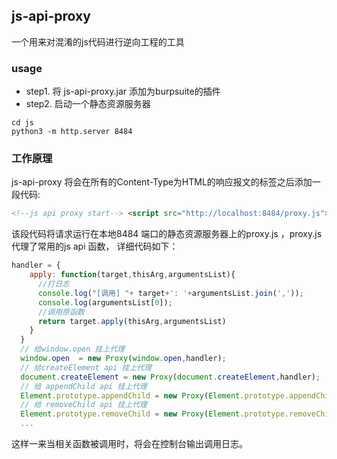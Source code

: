 ## js-api-proxy 
一个用来对混淆的js代码进行逆向工程的工具

### usage
- step1. 将 js-api-proxy.jar 添加为burpsuite的插件
- step2. 启动一个静态资源服务器
```
cd js
python3 -m http.server 8484 
```

### 工作原理
js-api-proxy 将会在所有的Content-Type为HTML的响应报文的<head>标签之后添加一段代码:
```html 
<!--js api proxy start--> <script src="http://localhost:8484/proxy.js"></script><!--js api proxy end-->
```
该段代码将请求运行在本地8484 端口的静态资源服务器上的proxy.js ，proxy.js 代理了常用的js api 函数， 详细代码如下：
```javascript
handler = {
    apply: function(target,thisArg,argumentsList){
      //打日志
      console.log("[调用] "+ target+': '+argumentsList.join(','));
      console.log(argumentsList[0]);
      //调用原函数
      return target.apply(thisArg,argumentsList)
    }
  }
  // 给window.open 挂上代理 
  window.open  = new Proxy(window.open,handler);
  // 给createElement api 挂上代理
  document.createElement = new Proxy(document.createElement,handler);
  // 给 appendChild api 挂上代理
  Element.prototype.appendChild = new Proxy(Element.prototype.appendChild,handler);
  // 给 removeChild api 挂上代理
  Element.prototype.removeChild = new Proxy(Element.prototype.removeChild,handler);
  ...
```
这样一来当相关函数被调用时，将会在控制台输出调用日志。
